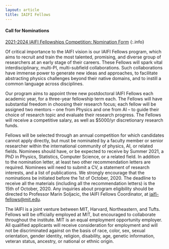 ```yaml
---
layout: article
title: IAIFI Fellows
---
```



<!--- #### FOR AJO Only

The NSF AI Institute for Artificial Intelligence and Fundamental Interactions (IAIFI) is one of the inaugural NSF national AI research institutes. The IAIFI will enable physics discoveries and advance foundational AI through the development of novel AI approaches that incorporate first principles from fundamental physics. AI is transforming many aspects of society, including the ways that scientists are pursuing groundbreaking discoveries. For many years, physicists have been at the forefront of applying AI methods to investigate fundamental questions about the Universe. Further progress will require a revolutionary leap in AI, as both the complexity of physics problems and the size of physics datasets continue to grow.

The goal of the IAIFI is to develop and deploy the next generation of AI technologies, based on the transformative idea that artificial intelligence can directly incorporate physics intelligence.  IAIFI researchers will use these new AI technologies to tackle some of the most challenging problems in physics, from precision calculations of the structure of matter, to gravitational wave detection of merging black holes, to the extraction of new physical laws from noisy data. IAIFI researchers will also transfer these technologies to the broader AI community, since trustworthy AI is as important for physics discovery as it is for other applications of AI in society. To cultivate human intelligence, the IAIFI will promote training, education, and outreach at the intersection of physics and AI. In this way, the IAIFI will advance physics knowledge – from the smallest building blocks of nature to the largest structures in the Universe – and galvanize AI research innovation.

For more information about proposed IAIFI research areas, visit <http://iaifi.org/>.

--->

#### Call for Nominations

[2021-2024 IAIFI Fellowships Competition: Nomination Form](http://www.iaifi.org/)
{:.info}

Of critical importance to the IAIFI vision is our IAIFI Fellows program, which aims to recruit and train the most talented, promising, and diverse group of researchers at an early stage of their careers. These Fellows will spark vital interdisciplinary, multi-PI, multi-subfield collaborations. Such collaborations have immense power to generate new ideas and approaches, to facilitate abstracting physics challenges beyond their native domains, and to instill a common language across disciplines.  

Our program aims to appoint three new postdoctoral IAIFI Fellows each academic year, for a three-year fellowship term each.  The Fellows will have substantial freedom in choosing their research focus; each fellow will be assigned two mentors – one from Physics and one from AI – to guide their choice of research topic and evaluate their research progress.  The Fellows will receive a competitive salary, as well as $5000/yr discretionary research funds.

Fellows will be selected through an annual competition for which candidates cannot apply directly, but must be nominated by a faculty member or senior researcher within the international community of physics, AI, or related fields.  Nominees should have, or be expected to receive by Summer 2021, a PhD in Physics, Statistics, Computer Science, or a related field.  In addition to the nomination letter, at least two other recommendation letters are required.  Nominees will need to submit a CV, a statement of research interests, and a list of publications.  We strongly encourage that the nominations be initiated before the 1st of October, 2020.   The deadline to receive all the materials (including all the recommendation letters) is the 15th of October, 2020.  Any inquiries about program eligibility should be directed to Professor Marin Soljacic, the IAIFI Fellows Coordinator, at <iaifi-fellows@mit.edu>.

The IAIFI is a joint venture between MIT, Harvard, Northeastern, and Tufts.  Fellows will be officially employed at MIT, but encouraged to collaborate throughout the institute.  MIT is an equal employment opportunity employer. All qualified applicants will receive consideration for employment and will not be discriminated against on the basis of race, color, sex, sexual orientation, gender identity, religion, disability, age, genetic information, veteran status, ancestry, or national or ethnic origin.


